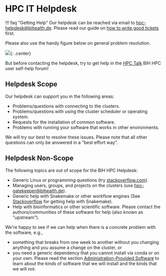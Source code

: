 # HPC IT Helpdesk

!!! faq "Getting Help"
    Our helpdesk can be reached via email to hpc-helpdesk@bihealth.de.
    Please read our guide on [how to write good tickets](good-tickets.md) first.

Please also use the handy figure below on general problem resolution.

![](figures/help-workflow.png){: .center}

But before contacting the helpdesk, try to get help in the [HPC Talk](../how-to/misc/hpc-talk.md) BIH HPC user self-help forum!

## Helpdesk Scope

Our helpdesk can support you in the following areas:

- Problems/questions with connecting to the clusters.
- Problems/questions  with using the cluster scheduler or operating system.
- Requests for the installation of common software.
- Problems with running your software that works in other environments.

We will try our best to resolve these issues.
Please note that all other questions can only be answered in a "best effort way".

## Helpdesk Non-Scope

The following topics are out of scope for the BIH HPC Helpdesk:

- Generic Linux or programming questions (try [stackoverflow.com](http://stackoverflow.com)).
- Managing users, groups, and projects on the clusters (use hpc-gatekeeper@bihealth.de).
- Generic help with Snakemake or other workflow engines (See [Stackoverflow](https://stackoverflow.com/questions/tagged/snakemake) for getting help with Snakemake).
- Help with bioinformatics or other scientific software.
  Please contact the authors/communities of these software for help (also known as "upstream").

We're happy to see if we can help when there is a concrete problem with the software, e.g.,

- something that breaks from one week to another without you changing anything and you assume a change on the cluster, or
- you need a generic dependency that you cannot install via conda or on your own.
  Please read the section [Administration-Provided Software](../admin/provided-software.md) to learn about the kinds of software that we will install and the kinds that we will not.
